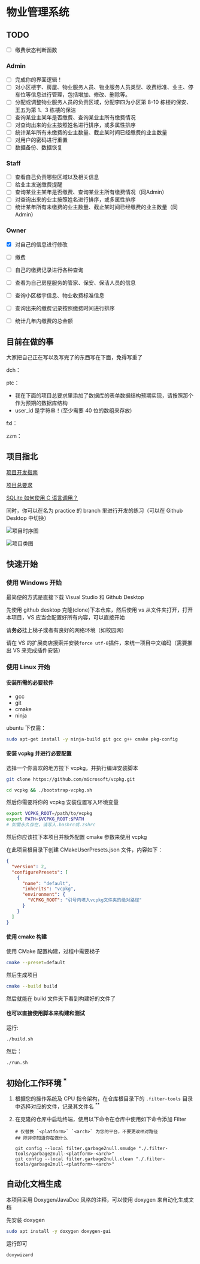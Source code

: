 # 物业管理系统

## TODO

- [ ] 缴费状态判断函数

### Admin

- [ ] 完成你的界面逻辑！
- [ ] 对小区楼宇、房屋、物业服务人员、物业服务人员类型、收费标准、业主、停车位等信息进行管理，包括增加、修改、删除等。
- [ ] 分配或调整物业服务人员的负责区域，分配李四为小区第 8-10 栋楼的保安、王五为第 1、3 栋楼的保洁
- [ ] 查询某业主某年是否缴费、查询某业主所有缴费情况
- [ ] 对查询出来的业主按照姓名进行排序，或多属性排序
- [ ] 统计某年所有未缴费的业主数量、截止某时间已经缴费的业主数量
- [ ] 对用户的密码进行重置
- [ ] 数据备份、数据恢复

### Staff

- [ ] 查看自己负责哪些区域以及相关信息
- [ ] 给业主发送缴费提醒
- [ ] 查询某业主某年是否缴费、查询某业主所有缴费情况（同Admin）
- [ ] 对查询出来的业主按照姓名进行排序，或多属性排序
- [ ] 统计某年所有未缴费的业主数量、截止某时间已经缴费的业主数量（同Admin）

### Owner

- [x] 对自己的信息进行修改
- [ ] 缴费
- [ ] 自己的缴费记录进行各种查询
- [ ] 查看为自己房屋服务的管家、保安、保洁人员的信息
- [ ] 查询小区楼宇信息、物业收费标准信息
- [ ] 查询出来的缴费记录按照缴费时间进行排序
- [ ] 统计几年内缴费的总金额


## 目前在做的事

大家把自己正在写以及写完了的东西写在下面，免得写重了

dch：

ptc：

- 我在下面的项目总要求里添加了数据库的表单数据结构预期实现，请按照那个作为预期的数据库结构
- user_id 是字符串！(至少需要 40 位的数组来存放)

fxl：

zzm：

## 项目指北

[项目开发指南](./doc/guide.md)

[项目总要求](./doc/require.md)

[SQLite 如何使用 C 语言调用？](https://zetcode.com/db/sqlitec)

同时，你可以在名为 practice 的 branch 里进行开发的练习（可以在 Github Desktop 中切换）

![项目时序图](./images/项目时序图.png)

![项目类图](./images/项目类图.png)

## 快速开始

### 使用 Windows 开始

最简便的方式是直接下载 Visual Studio 和 Github Desktop

先使用 github desktop 克隆(clone)下本仓库，然后使用 vs 从文件夹打开，打开本项目，VS 应当会配置好所有内容，可以直接开始

请**务必**挂上梯子或者有良好的网络环境（如校园网）

请在 VS 的扩展商店搜索并安装`force utf-8`插件，来统一项目中文编码（需要推出 VS 来完成插件安装）

### 使用 Linux 开始

#### 安装所需的必要软件

- gcc
- git
- cmake
- ninja

ubuntu 下仅需：

```bash
sudo apt-get install -y ninja-build git gcc g++ cmake pkg-config
```

#### 安装 vcpkg 并进行必要配置

选择一个你喜欢的地方拉下 vcpkg，并执行编译安装脚本

```bash
git clone https://github.com/microsoft/vcpkg.git

cd vcpkg && ./bootstrap-vcpkg.sh
```

然后你需要将你的 vcpkg 安装位置写入环境变量

```bash
export VCPKG_ROOT=/path/to/vcpkg
export PATH=$VCPKG_ROOT:$PATH
# 如需永久存在，请写入.bashrc或.zshrc
```

然后你应该拉下本项目并额外配置 cmake 参数来使用 vcpkg

在此项目根目录下创建 CMakeUserPresets.json 文件，内容如下：

```json
{
  "version": 2,
  "configurePresets": [
    {
      "name": "default",
      "inherits": "vcpkg",
      "environment": {
        "VCPKG_ROOT": "引号内填入vcpkg文件夹的绝对路径"
      }
    }
  ]
}
```

#### 使用 cmake 构建

使用 CMake 配置构建，过程中需要梯子

```bash
cmake --preset=default
```

然后生成项目

```bash
cmake --build build
```

然后就能在 build 文件夹下看到构建好的文件了

#### 也可以直接使用脚本来构建和测试

运行:

```bash
./build.sh
```

然后：

```bash
./run.sh
```

## 初始化工作环境 $^{*}$

1.  根据您的操作系统及 CPU 指令架构，在仓库根目录下的 `.filter-tools` 目录中选择对应的文件，记录其文件名 $^{**}$
2.  在克隆的仓库中启动终端，使用以下命令在仓库中使用如下命令添加 Filter

        # 仅替换 `<platform>` `<arch>` 为您的平台，不要更改相对路径
        ## 除非你知道你在做什么

        git config --local filter.garbage2null.smudge "./.filter-tools/garbage2null-<platform>-<arch>"
        git config --local filter.garbage2null.clean "./.filter-tools/garbage2null-<platform>-<arch>"

## 自动化文档生成

本项目采用 Doxygen/JavaDoc 风格的注释，可以使用 doxygen 来自动化生成文档

先安装 doxygen

```bash
sudo apt install -y doxygen doxygen-gui
```

运行即可

```bash
doxywizard
```
